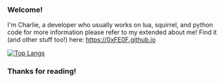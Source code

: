 ### Welcome!

I'm Charlie, a developer who usually works on lua, squirrel, and python code for more information 
please refer to my extended about me!
Find it (and other stuff too!) here: https://0xFE0F.github.io

[![Top Langs](https://github-readme-stats.vercel.app/api/?username=0xfe0f&langs_count=8&layout=compact&theme=transparent)](https://github.com/anuraghazra/github-readme-stats)

### Thanks for reading!

<!--
**0xFE0F/0xFE0F** is a ✨ _special_ ✨ repository because its `README.md` (this file) appears on your GitHub profile.

Here are some ideas to get you started:

- 🔭 I’m currently working on ...
- 🌱 I’m currently learning ...
- 👯 I’m looking to collaborate on ...
- 🤔 I’m looking for help with ...
- 💬 Ask me about ...
- 📫 How to reach me: ...
- 😄 Pronouns: ...
- ⚡ Fun fact: ...
-->
